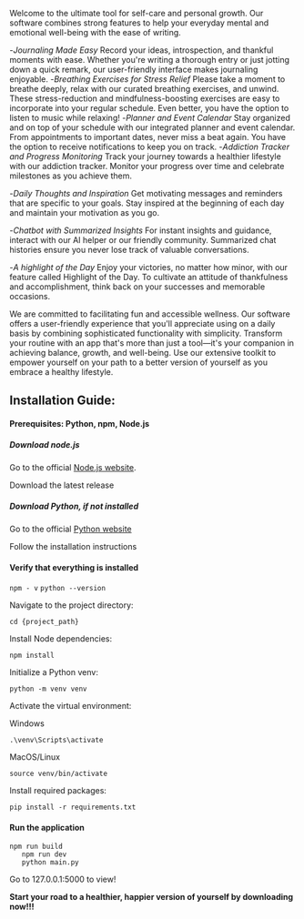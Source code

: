 Welcome to the ultimate tool for self-care and personal growth. Our software combines strong features to help your everyday mental and emotional well-being with the ease of writing.

-*Journaling Made Easy*
Record your ideas, introspection, and thankful moments with ease. Whether you're writing a thorough entry or just jotting down a quick remark, our user-friendly interface makes journaling enjoyable.
-*Breathing Exercises for Stress Relief*
Please take a moment to breathe deeply, relax with our curated breathing exercises, and unwind. These stress-reduction and mindfulness-boosting exercises are easy to incorporate into your regular schedule. Even better, you have the option to listen to music while relaxing!
-*Planner and Event Calendar*
Stay organized and on top of your schedule with our integrated planner and event calendar. From appointments to important dates, never miss a beat again. You have the option to receive notifications to keep you on track.
-*Addiction Tracker and Progress Monitoring*
Track your journey towards a healthier lifestyle with our addiction tracker. Monitor your progress over time and celebrate milestones as you achieve them.

-*Daily Thoughts and Inspiration*
Get motivating messages and reminders that are specific to your goals. Stay inspired at the beginning of each day and maintain your motivation as you go.

-*Chatbot with Summarized Insights*
For instant insights and guidance, interact with our AI helper or our friendly community. Summarized chat histories ensure you never lose track of valuable conversations.

-*A highlight of the Day*
Enjoy your victories, no matter how minor, with our feature called Highlight of the Day. To cultivate an attitude of thankfulness and accomplishment, think back on your successes and memorable occasions.
 
We are committed to facilitating fun and accessible wellness. Our software offers a user-friendly experience that you'll appreciate using on a daily basis by combining sophisticated functionality with simplicity.
Transform your routine with an app that's more than just a tool—it's your companion in achieving balance, growth, and well-being. Use our extensive toolkit to empower yourself on your path to a better version of yourself as you embrace a healthy lifestyle.

## Installation Guide:

#### Prerequisites: Python, npm, Node.js

##### Download node.js 

Go to the official [Node.js website](https://nodejs.org/en).

Download the latest release

##### Download Python, if not installed

Go to the official [Python website](https://www.python.org/downloads/)

Follow the installation instructions

#### Verify that everything is installed

```npm - v```
```python --version```


Navigate to the project directory:

```cd {project_path}```

Install Node dependencies:

```npm install```

Initialize a Python venv:

```python -m venv venv```

Activate the virtual environment:

Windows

```.\venv\Scripts\activate```

MacOS/Linux

```source venv/bin/activate```

Install required packages:

```pip install -r requirements.txt```

#### Run the application

```
npm run build
   npm run dev
   python main.py
```

Go to 127.0.0.1:5000 to view!

**Start your road to a healthier, happier version of yourself by downloading now!!!**
